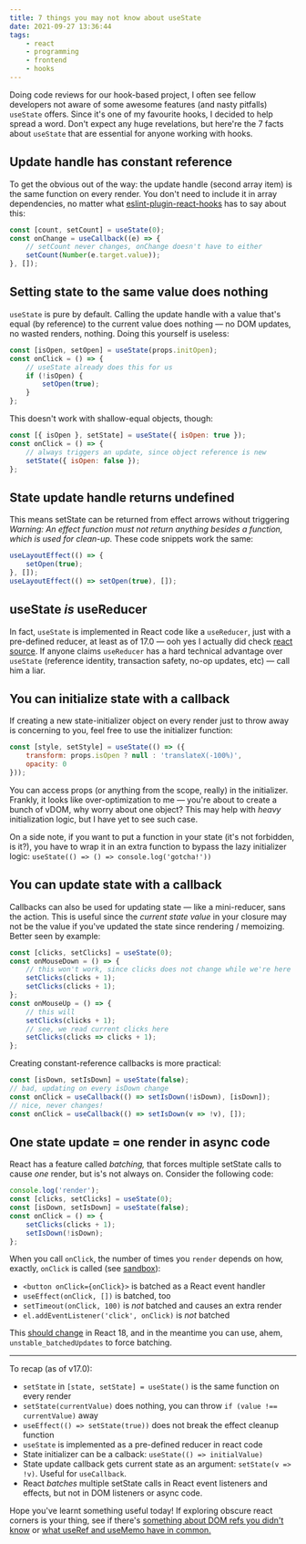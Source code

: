 ```yaml
---
title: 7 things you may not know about useState
date: 2021-09-27 13:36:44
tags:
    - react
    - programming
    - frontend
    - hooks
---
```



Doing code reviews for our hook-based project, I often see fellow developers not aware of some awesome features (and nasty pitfalls) `useState` offers. Since it's one of my favourite hooks, I decided to help spread a word. Don't expect any huge revelations, but here're the 7 facts about `useState` that are essential for anyone working with hooks.

## Update handle has constant reference

To get the obvious out of the way: the update handle (second array item) is the same function on every render. You don't need to include it in array dependencies, no matter what [eslint-plugin-react-hooks](https://reactjs.org/docs/hooks-rules.html#eslint-plugin) has to say about this:

```js
const [count, setCount] = useState(0);
const onChange = useCallback((e) => {
    // setCount never changes, onChange doesn't have to either
    setCount(Number(e.target.value));
}, []);
```

## Setting state to the same value does nothing

`useState` is pure by default. Calling the update handle with a value that's equal (by reference) to the current value does nothing — no DOM updates, no wasted renders, nothing. Doing this yourself is useless:

```js
const [isOpen, setOpen] = useState(props.initOpen);
const onClick = () => {
    // useState already does this for us
    if (!isOpen) {
        setOpen(true);
    }
};
```

This doesn't work with shallow-equal objects, though:

```js
const [{ isOpen }, setState] = useState({ isOpen: true });
const onClick = () => {
    // always triggers an update, since object reference is new
    setState({ isOpen: false });
};
```

## State update handle returns undefined

This means setState can be returned from effect arrows without triggering _Warning: An effect function must not return anything besides a function, which is used for clean-up._ These code snippets work the same:

```js
useLayoutEffect(() => {
    setOpen(true);
}, []);
useLayoutEffect(() => setOpen(true), []);
```

## useState _is_ useReducer

In fact, `useState` is implemented in React code like a `useReducer`, just with a pre-defined reducer, at least as of 17.0 — ooh yes I actually did check [react source](https://github.com/facebook/react/blob/82c8fa90be86fc0afcbff2dc39486579cff1ac9a/packages/react-reconciler/src/ReactFiberHooks.new.js#L1464). If anyone claims `useReducer` has a hard technical advantage over `useState` (reference identity, transaction safety, no-op updates, etc) — call him a liar.

## You can initialize state with a callback

If creating a new state-initializer object on every render just to throw away is concerning to you, feel free to use the initializer function:

```js
const [style, setStyle] = useState(() => ({
    transform: props.isOpen ? null : 'translateX(-100%)',
    opacity: 0
}));
```

You can access props (or anything from the scope, really) in the initializer. Frankly, it looks like over-optimization to me — you're about to create a bunch of vDOM, why worry about one object? This may help with _heavy_ initialization logic, but I have yet to see such case.

On a side note, if you want to put a function in your state (it's not forbidden, is it?), you have to wrap it in an extra function to bypass the lazy initializer logic: `useState(() => () => console.log('gotcha!'))`

## You can update state with a callback

Callbacks can also be used for updating state — like a mini-reducer, sans the action. This is useful since the _current state value_ in your closure may not be the value if you've updated the state since rendering / memoizing. Better seen by example:

```js
const [clicks, setClicks] = useState(0);
const onMouseDown = () => {
    // this won't work, since clicks does not change while we're here
    setClicks(clicks + 1);
    setClicks(clicks + 1);
};
const onMouseUp = () => {
    // this will
    setClicks(clicks + 1);
    // see, we read current clicks here
    setClicks(clicks => clicks + 1);
};
```

Creating constant-reference callbacks is more practical:

```js
const [isDown, setIsDown] = useState(false);
// bad, updating on every isDown change
const onClick = useCallback(() => setIsDown(!isDown), [isDown]);
// nice, never changes!
const onClick = useCallback(() => setIsDown(v => !v), []);
```

## One state update = one render in async code

React has a feature called _batching,_ that forces multiple setState calls to cause _one_ render, but is's not always on. Consider the following code:

```js
console.log('render');
const [clicks, setClicks] = useState(0);
const [isDown, setIsDown] = useState(false);
const onClick = () => {
    setClicks(clicks + 1);
    setIsDown(!isDown);
};
```

When you call `onClick`, the number of times you `render` depends on how, exactly, `onClick` is called (see [sandbox](https://codesandbox.io/s/setstate-multi-29z2u?file=/src/App.js)):

- `<button onClick={onClick}>` is batched as a React event handler
- `useEffect(onClick, [])` is batched, too
- `setTimeout(onClick, 100)` is _not_ batched and causes an extra render
- `el.addEventListener('click', onClick)` is _not_ batched

This [should change](https://github.com/reactwg/react-18/discussions/21) in React 18, and in the meantime you can use, ahem, `unstable_batchedUpdates` to force batching.

---

To recap (as of v17.0):

- `setState` in `[state, setState] = useState()` is the same function on every render
- `setState(currentValue)` does nothing, you can throw `if (value !== currentValue)` away
- `useEffect(() => setState(true))` does not break the effect cleanup function
- `useState` is implemented as a pre-defined reducer in react code
- State initializer can be a calback: `useState(() => initialValue)`
- State update callback gets current state as an argument: `setState(v => !v)`. Useful for `useCallback`.
- React _batches_ multiple setState calls in React event listeners and effects, but not in DOM listeners or async code.

Hope you've learnt something useful today! If exploring obscure react corners is your thing, see if there's [something about DOM refs you didn't know](/2021/05/17/everything-about-react-refs) or [what useRef and useMemo have in common.](/2021/04/05/useref-usememo)
